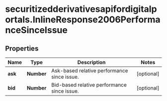 # securitizedderivativesapifordigitalportals.InlineResponse2006PerformanceSinceIssue

## Properties

Name | Type | Description | Notes
------------ | ------------- | ------------- | -------------
**ask** | **Number** | Ask-based relative performance since issue. | [optional] 
**bid** | **Number** | Bid-based relative performance since issue. | [optional] 


